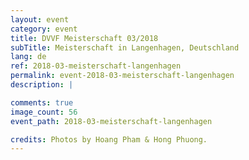 ```yaml
---
layout: event
category: event
title: DVVF Meisterschaft 03/2018
subTitle: Meisterschaft in Langenhagen, Deutschland
lang: de
ref: 2018-03-meisterschaft-langenhagen
permalink: event-2018-03-meisterschaft-langenhagen
description: |

comments: true
image_count: 56
event_path: 2018-03-meisterschaft-langenhagen

credits: Photos by Hoang Pham & Hong Phuong.
---
```


